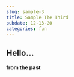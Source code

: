 ```yaml
---
slug: sample-3
title: Sample The Third
pubdate: 12-13-20
categories: fun
---
```


## Hello...

**from the past**